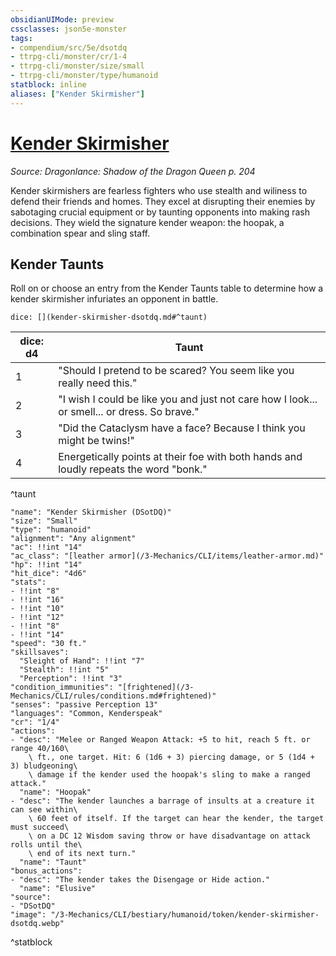 ```yaml
---
obsidianUIMode: preview
cssclasses: json5e-monster
tags:
- compendium/src/5e/dsotdq
- ttrpg-cli/monster/cr/1-4
- ttrpg-cli/monster/size/small
- ttrpg-cli/monster/type/humanoid
statblock: inline
aliases: ["Kender Skirmisher"]
---
```

# [Kender Skirmisher](3-Mechanics\CLI\bestiary\humanoid/kender-skirmisher-dsotdq.md)
*Source: Dragonlance: Shadow of the Dragon Queen p. 204*  

Kender skirmishers are fearless fighters who use stealth and wiliness to defend their friends and homes. They excel at disrupting their enemies by sabotaging crucial equipment or by taunting opponents into making rash decisions. They wield the signature kender weapon: the hoopak, a combination spear and sling staff.

## Kender Taunts

Roll on or choose an entry from the Kender Taunts table to determine how a kender skirmisher infuriates an opponent in battle.

`dice: [](kender-skirmisher-dsotdq.md#^taunt)`

| dice: d4 | Taunt |
|----------|-------|
| 1 | "Should I pretend to be scared? You seem like you really need this." |
| 2 | "I wish I could be like you and just not care how I look... or smell... or dress. So brave." |
| 3 | "Did the Cataclysm have a face? Because I think you might be twins!" |
| 4 | Energetically points at their foe with both hands and loudly repeats the word "bonk." |
^taunt

```statblock
"name": "Kender Skirmisher (DSotDQ)"
"size": "Small"
"type": "humanoid"
"alignment": "Any alignment"
"ac": !!int "14"
"ac_class": "[leather armor](/3-Mechanics/CLI/items/leather-armor.md)"
"hp": !!int "14"
"hit_dice": "4d6"
"stats":
- !!int "8"
- !!int "16"
- !!int "10"
- !!int "12"
- !!int "8"
- !!int "14"
"speed": "30 ft."
"skillsaves":
  "Sleight of Hand": !!int "7"
  "Stealth": !!int "5"
  "Perception": !!int "3"
"condition_immunities": "[frightened](/3-Mechanics/CLI/rules/conditions.md#frightened)"
"senses": "passive Perception 13"
"languages": "Common, Kenderspeak"
"cr": "1/4"
"actions":
- "desc": "Melee or Ranged Weapon Attack: +5 to hit, reach 5 ft. or range 40/160\
    \ ft., one target. Hit: 6 (1d6 + 3) piercing damage, or 5 (1d4 + 3) bludgeoning\
    \ damage if the kender used the hoopak's sling to make a ranged attack."
  "name": "Hoopak"
- "desc": "The kender launches a barrage of insults at a creature it can see within\
    \ 60 feet of itself. If the target can hear the kender, the target must succeed\
    \ on a DC 12 Wisdom saving throw or have disadvantage on attack rolls until the\
    \ end of its next turn."
  "name": "Taunt"
"bonus_actions":
- "desc": "The kender takes the Disengage or Hide action."
  "name": "Elusive"
"source":
- "DSotDQ"
"image": "/3-Mechanics/CLI/bestiary/humanoid/token/kender-skirmisher-dsotdq.webp"
```
^statblock